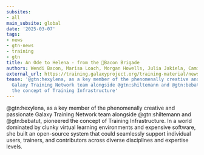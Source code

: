 ```yaml
---
subsites:
- all
main_subsite: global
date: '2025-03-07'
tags:
- news
- gtn-news
- training
- gtn
title: An Ode to Helena - from the 🥓Bacon Brigade
authors: Wendi Bacon, Marisa Loach, Morgan Howells, Julia Jakiela, Camila Goclowski
external_url: https://training.galaxyproject.org/training-material/news/2025/03/07/ode_to_helena.html
tease: '@gtn:hexylena, as a key member of the phenomenally creative and passionate
  Galaxy Training Network team alongside @gtn:shiltemann and @gtn:bebatut, pioneered
  the concept of Training Infrastructure'
---
```

@gtn:hexylena, as a key member of the phenomenally creative and passionate Galaxy Training Network team alongside @gtn:shiltemann and @gtn:bebatut, pioneered the concept of Training Infrastructure. In a world dominated by clunky virtual learning environments and expensive software, she built an open-source system that could seamlessly support individual users, trainers, and contributors across diverse disciplines and expertise levels.